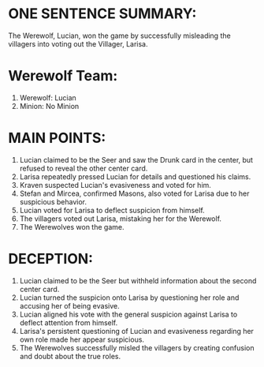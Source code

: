 # ONE SENTENCE SUMMARY:
The Werewolf, Lucian, won the game by successfully misleading the villagers into voting out the Villager, Larisa.

# Werewolf Team:
1. Werewolf: Lucian
2. Minion: No Minion

# MAIN POINTS:
1. Lucian claimed to be the Seer and saw the Drunk card in the center, but refused to reveal the other center card.
2. Larisa repeatedly pressed Lucian for details and questioned his claims.
3. Kraven suspected Lucian's evasiveness and voted for him.
4. Stefan and Mircea, confirmed Masons, also voted for Larisa due to her suspicious behavior.
5. Lucian voted for Larisa to deflect suspicion from himself.
6. The villagers voted out Larisa, mistaking her for the Werewolf.
7. The Werewolves won the game.

# DECEPTION:
1. Lucian claimed to be the Seer but withheld information about the second center card.
2. Lucian turned the suspicion onto Larisa by questioning her role and accusing her of being evasive.
3. Lucian aligned his vote with the general suspicion against Larisa to deflect attention from himself.
4. Larisa's persistent questioning of Lucian and evasiveness regarding her own role made her appear suspicious.
5. The Werewolves successfully misled the villagers by creating confusion and doubt about the true roles.